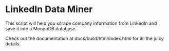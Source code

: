 LinkedIn Data Miner
===================

This script will help you scrape company information from LinkedIn and save it into a MongoDB database.

Check out the documentation at docs/build/html/index.html for all the juicy details.